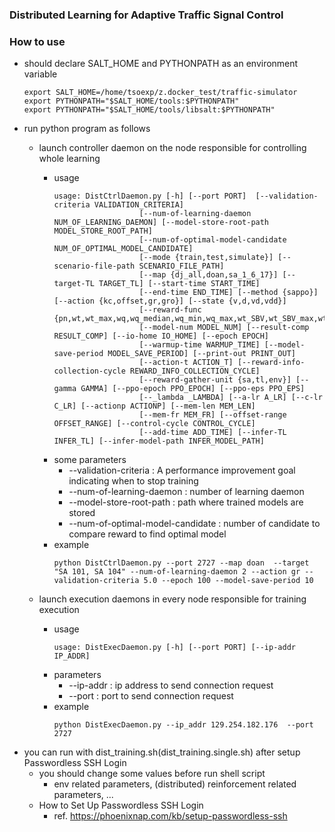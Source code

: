### Distributed Learning for Adaptive Traffic Signal Control

### How to use ###
* should declare SALT_HOME and PYTHONPATH as an environment variable
    ```shell
    export SALT_HOME=/home/tsoexp/z.docker_test/traffic-simulator
    export PYTHONPATH="$SALT_HOME/tools:$PYTHONPATH"
    export PYTHONPATH="$SALT_HOME/tools/libsalt:$PYTHONPATH"
    ```
* run python program as follows
  * launch controller daemon on the node responsible for controlling whole learning
    * usage
      ```shell
      usage: DistCtrlDaemon.py [-h] [--port PORT]  [--validation-criteria VALIDATION_CRITERIA]
                         [--num-of-learning-daemon NUM_OF_LEARNING_DAEMON] [--model-store-root-path MODEL_STORE_ROOT_PATH]
                         [--num-of-optimal-model-candidate NUM_OF_OPTIMAL_MODEL_CANDIDATE]
                         [--mode {train,test,simulate}] [--scenario-file-path SCENARIO_FILE_PATH]
                         [--map {dj_all,doan,sa_1_6_17}] [--target-TL TARGET_TL] [--start-time START_TIME]
                         [--end-time END_TIME] [--method {sappo}] [--action {kc,offset,gr,gro}] [--state {v,d,vd,vdd}]
                         [--reward-func {pn,wt,wt_max,wq,wq_median,wq_min,wq_max,wt_SBV,wt_SBV_max,wt_ABV,tt,cwq}]
                         [--model-num MODEL_NUM] [--result-comp RESULT_COMP] [--io-home IO_HOME] [--epoch EPOCH]
                         [--warmup-time WARMUP_TIME] [--model-save-period MODEL_SAVE_PERIOD] [--print-out PRINT_OUT]
                         [--action-t ACTION_T] [--reward-info-collection-cycle REWARD_INFO_COLLECTION_CYCLE]
                         [--reward-gather-unit {sa,tl,env}] [--gamma GAMMA] [--ppo-epoch PPO_EPOCH] [--ppo-eps PPO_EPS]
                         [--_lambda _LAMBDA] [--a-lr A_LR] [--c-lr C_LR] [--actionp ACTIONP] [--mem-len MEM_LEN]
                         [--mem-fr MEM_FR] [--offset-range OFFSET_RANGE] [--control-cycle CONTROL_CYCLE]
                         [--add-time ADD_TIME] [--infer-TL INFER_TL] [--infer-model-path INFER_MODEL_PATH]

      ```
    * some parameters
      * --validation-criteria : A performance improvement goal indicating when to stop training
      * --num-of-learning-daemon : number of learning daemon 
      * --model-store-root-path : path where trained models are stored 
      * --num-of-optimal-model-candidate : number of candidate to compare reward to find optimal model
    * example
      ```shell
      python DistCtrlDaemon.py --port 2727 --map doan  --target "SA 101, SA 104" --num-of-learning-daemon 2 --action gr --validation-criteria 5.0 --epoch 100 --model-save-period 10
      ```
    
  * launch execution daemons in every node responsible for training execution
    * usage
      ```shell
      usage: DistExecDaemon.py [-h] [--port PORT] [--ip-addr IP_ADDR]
      ```
    * parameters
      * --ip-addr : ip address to send connection request
      * --port : port to send connection request
    * example
      ```shell
      python DistExecDaemon.py --ip_addr 129.254.182.176  --port 2727
      ```
* you can run with dist_training.sh(dist_training.single.sh) after setup Passwordless SSH Login
  * you should change some values before run shell script
    * env related parameters, (distributed) reinforcement related parameters, ...
  * How to Set Up Passwordless SSH Login
    * ref. https://phoenixnap.com/kb/setup-passwordless-ssh
